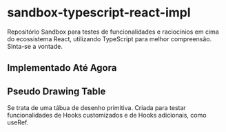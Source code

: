 # sandbox-typescript-react-impl
Repositório Sandbox para testes de funcionalidades e raciocínios em cima do ecossistema React, utilizando TypeScript para melhor compreensão. Sinta-se a vontade.

## Implementado Até Agora
## Pseudo Drawing Table
Se trata de uma tábua de desenho primitiva. Criada para testar funcionalidades de Hooks customizados e de Hooks adicionais, como useRef.
